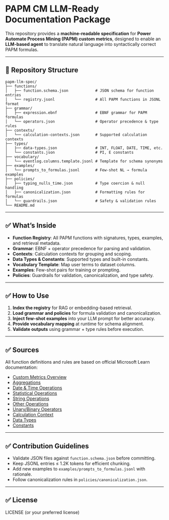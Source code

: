 # PAPM CM LLM-Ready Documentation Package

This repository provides a **machine-readable specification** for **Power Automate Process Mining (PAPM) custom metrics**, designed to enable an **LLM-based agent** to translate natural language into syntactically correct PAPM formulas.

---

## 📂 Repository Structure

```ultree
papm-llm-spec/
├── functions/
│   ├── function.schema.json            # JSON schema for function entries
│   └── registry.jsonl                  # All PAPM functions in JSONL format
├── grammar/
│   ├── expression.ebnf                 # EBNF grammar for PAPM formulas
│   └── operators.json                  # Operator precedence & type rules
├── contexts/
│   └── calculation-contexts.json       # Supported calculation contexts
├── types/
│   ├── data-types.json                 # INT, FLOAT, DATE, TIME, etc.
│   └── constants.json                  # PI, E constants
├── vocabulary/
│   └── eventlog.columns.template.jsonl # Template for schema synonyms
├── examples/
│   └── prompts_to_formulas.jsonl       # Few-shot NL → formula examples
├── policies/
│   ├── typing_nulls_time.json          # Type coercion & null handling
│   ├── canonicalization.json           # Formatting rules for formulas
│   └── guardrails.json                 # Safety & validation rules
└── README.md
```
---

## ✅ What’s Inside

- **Function Registry**: All PAPM functions with signatures, types, examples, and retrieval metadata.
- **Grammar**: EBNF + operator precedence for parsing and validation.
- **Contexts**: Calculation contexts for grouping and scoping.
- **Data Types & Constants**: Supported types and built-in constants.
- **Vocabulary Template**: Map user terms to dataset columns.
- **Examples**: Few-shot pairs for training or prompting.
- **Policies**: Guardrails for validation, canonicalization, and type safety.

---

## ✅ How to Use

1. **Index the registry** for RAG or embedding-based retrieval.
2. **Load grammar and policies** for formula validation and canonicalization.
3. **Inject few-shot examples** into your LLM prompt for better accuracy.
4. **Provide vocabulary mapping** at runtime for schema alignment.
5. **Validate outputs** using grammar + type rules before execution.

---

## ✅ Sources

All function definitions and rules are based on official Microsoft Learn documentation:

- [Custom Metrics Overview](https://learn.microsoft.com/en-us/power-automate/minit/custom-metrics)
- [Aggregations](https://learn.microsoft.com/en-us/power-automate/minit/aggregations)
- [Date & Time Operations](https://learn.microsoft.com/en-us/power-automate/minit/date-and-time-operations)
- [Statistical Operations](https://learn.microsoft.com/en-us/power-automate/minit/statistical-operations)
- [String Operations](https://learn.microsoft.com/en-us/power-automate/minit/string-operations)
- [Other Operations](https://learn.microsoft.com/en-us/power-automate/minit/other-operations)
- [Unary/Binary Operators](https://learn.microsoft.com/en-us/power-automate/minit/unary-operators)
- [Calculation Context](https://learn.microsoft.com/en-us/power-automate/minit/calculation-context)
- [Data Types](https://learn.microsoft.com/en-us/power-automate/minit/data-types-custom-metrics)
- [Constants](https://learn.microsoft.com/en-us/power-automate/minit/constants)

---

## ✅ Contribution Guidelines

- Validate JSON files against `function.schema.json` before committing.
- Keep JSONL entries ≤ 1.2K tokens for efficient chunking.
- Add new examples to `examples/prompts_to_formulas.jsonl` with rationale.
- Follow canonicalization rules in `policies/canonicalization.json`.

---

## ✅ License

LICENSE (or your preferred license)

